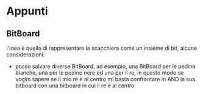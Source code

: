 # Appunti

## BitBoard

l'idea è quella di rappresentare la scacchiera come un insieme di bit, alcune considerazioni:

* posso salvare diverse BitBoard, ad esempio, una BitBoard per le pedine bianche, una per le pedine nere ed una per il re, in questo modo se voglio sapere se il mio re è al centro mi basta confrontare in AND la sua bitboard con una bitboard in cui il re è al centro

